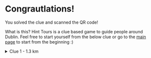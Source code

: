 <h1>Congrautlations!</h1> You solved the clue and scanned the QR code!

What is this? Hint Tours is a clue based game to guide people around Dublin. Feel free to start yourself from the below clue or go to the [main page](https://www.hinttours.com/) to start from the beginning :)




<details>
<summary>Clue 1 - 1.3 km</summary>

Of the bridges on the Liffey two are named after famous Novelist's, the bridge you seek is more musical than a open Book.  

As you walk along this route the o connel bridge where you started is bla bla


<details><summary>Hint</summary>A famous work of the Author Waiting for Godot

<details><summary>Spoiler</summary> Samuel Beckkett Bridge
<div class="mapouter"><div class="gmap_canvas"><iframe width="600" height="500" id="gmap_canvas" src="https://maps.google.com/maps?q=samuell%20beckett%20bridge&t=&z=13&ie=UTF8&iwloc=&output=embed" frameborder="0" scrolling="no" marginheight="0" marginwidth="0"></iframe><a href="https://www.whatismyip-address.com"></a><br><style>.mapouter{position:relative;text-align:right;height:500px;width:600px;}</style><a href="https://www.embedgooglemap.net">how to add map to website</a><style>.gmap_canvas {overflow:hidden;background:none!important;height:500px;width:600px;}</style></div></div>
</details>

</details>

<details><summary>Finding the QR Code</summary>On the south of the bridge, a pole which controls the flow of the two wheelers.
<details><summary>Can't find the QR Code?</summary>[Click here for QR code](https://www.hinttours.com/jwuy).</details>

</details>
